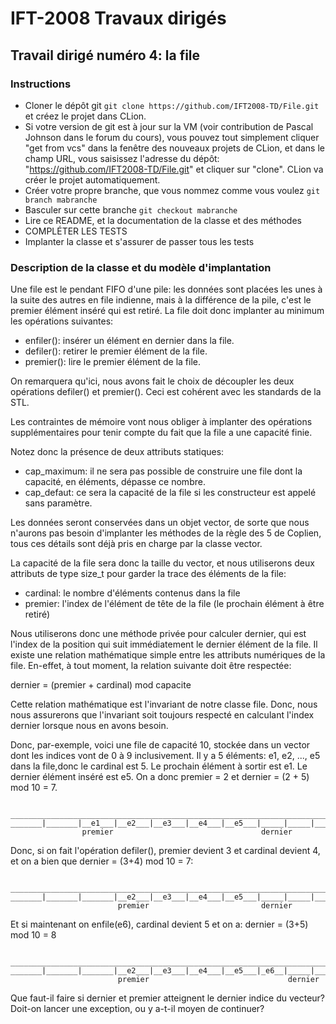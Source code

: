 # IFT-2008 Travaux dirigés

## Travail dirigé numéro 4: la file

### Instructions

- Cloner le dépôt git ```git clone https://github.com/IFT2008-TD/File.git``` et créez le projet dans CLion.
- Si votre version de git est à jour sur la VM (voir contribution de Pascal Johnson dans le forum du cours), vous pouvez tout simplement cliquer "get from vcs"
dans la fenêtre des nouveaux projets de CLion, et dans le champ URL, vous saisissez l'adresse du 
dépôt: "https://github.com/IFT2008-TD/File.git" et cliquer sur "clone".  CLion va créer le projet automatiquement.
- Créer votre propre branche, que vous nommez comme vous voulez ```git branch mabranche```
- Basculer sur cette branche ```git checkout mabranche```
- Lire ce README, et la documentation de la classe et des méthodes
- COMPLÉTER LES TESTS
- Implanter la classe et s'assurer de passer tous les tests

### Description de la classe et du modèle d'implantation

Une file est le pendant FIFO d'une pile: les données sont placées les unes à la suite des autres
en file indienne, mais à la différence de la pile, c'est le premier élément inséré qui
est retiré.  La file doit donc implanter au minimum les opérations suivantes:

- enfiler(): insérer un élément en dernier dans la file.
- defiler(): retirer le premier élément de la file.
- premier(): lire le premier élément de la file.

On remarquera qu'ici, nous avons fait le choix de découpler les deux opérations defiler()
et premier().  Ceci est cohérent avec les standards de la STL.

Les contraintes de mémoire vont nous obliger à implanter des opérations supplémentaires pour
tenir compte du fait que la file a une capacité finie.

Notez donc la présence de deux attributs statiques:

- cap_maximum: il ne sera pas possible de construire une file dont la capacité, en éléments, dépasse ce nombre. 
- cap_defaut: ce sera la capacité de la file si les constructeur est appelé sans paramètre.

Les données seront conservées dans un objet vector, de sorte que nous n'aurons pas besoin
d'implanter les méthodes de la règle des 5 de Coplien, tous ces détails sont déjà pris en 
charge par la classe vector.

La capacité de la file sera donc la taille du vector, et nous utiliserons deux attributs de
type size_t pour garder la trace des éléments de la file:

- cardinal: le nombre d'éléments contenus dans la file
- premier: l'index de l'élément de tête de la file (le prochain élément à être retiré)

Nous utiliserons donc une méthode privée pour calculer dernier, qui est l'index de la position 
qui suit immédiatement le dernier élément de la file.  Il existe une relation mathématique simple
entre les attributs numériques de la file.  En-effet, à tout moment, la relation suivante
doit être respectée:

dernier = (premier + cardinal) mod capacite

Cette relation mathématique est l'invariant de notre classe file.  Donc, nous nous assurerons 
que l'invariant soit toujours respecté en calculant l'index dernier lorsque nous en avons 
besoin.

Donc, par-exemple, voici une file de capacité 10, stockée dans un vector dont les
indices vont de 0 à 9 inclusivement.  Il y a 5 éléments: e1, e2, ..., e5 dans la file,donc
le cardinal est 5.  Le prochain élément à sortir est e1.  Le dernier élément inséré est
e5.  On a donc premier = 2 et dernier = (2 + 5) mod 10 = 7.
```

_________________________________________________________________________
_______|_______|__e1___|__e2___|__e3___|__e4___|__e5___|_____|_____|_____|
                premier                                 dernier

```
Donc, si on fait l'opération defiler(), premier devient 3 et cardinal devient 4, et on a bien que dernier = (3+4) mod 10 = 7:
```

_________________________________________________________________________
_______|_______|_______|__e2___|__e3___|__e4___|__e5___|_____|_____|_____|
                        premier                         dernier

```
Et si maintenant on enfile(e6), cardinal devient 5 et on a: dernier = (3+5) mod 10 = 8
```

_________________________________________________________________________
_______|_______|_______|__e2___|__e3___|__e4___|__e5___|_e6__|_____|_____|
                        premier                               dernier

```

Que faut-il faire si dernier et premier atteignent le dernier indice du vecteur?  Doit-on 
lancer une exception, ou y a-t-il moyen de continuer?
